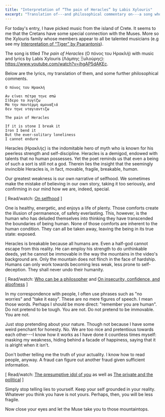 ```yaml
---
title: "Interpretation of “The pain of Heracles” by Labis Xylouris"
excerpt: "Translation of---and philosophical commentary on---a song whose translated title is 'The pain of Heracles'."
---
```


For today's entry, I have picked music from the island of Crete.  It
seems to me that the Cretans have some special connection with the
Muses.  More so the Xylouris family whose members appear to all be
talented musicians (e.g see my [Interpretation of “Tiger” by
Psarantonis](https://protesilaos.com/interpretations/2022-06-30-psarantonis-tigri/)).

The song is titled _The pain of Heracles_ (Ο πόνος του Ηρακλή) with
music and lyrics by Labis Xylouris (Λάμπης Ξυλούρης):
<https://www.youtube.com/watch?v=ihgAP5dAKEc>.

Below are the lyrics, my translation of them, and some further
philosophical comments.

```
Ο πόνος του Ηρακλή

Αν είναι πέτρα τηνε σπώ
Σίδερο το λυγίζω
Μα την παντέρμη αμοναξιά
δεν τηνε νταγιαντιζω
```

```
The pain of Heracles

If it is stone I break it
Iron I bend it
But the ever-solitary loneliness
I cannot endure
```

Heracles (Ηρακλής) is the indomitable hero of myth who is known for his
peerless strength and self-discipline.  Heracles is a demigod, endowed
with talents that no human possesses.  Yet the poet reminds us that even
a being of such a sort is still not a god.  Therein lies the insight
that the seemingly invincible Heracles is, in fact, movable, fragile,
breakable, _human_.

Our greatest weakness is our own narrative of selfhood.  We sometimes
make the mistake of believing in our own story, taking it too seriously,
and confirming in our mind how we are, indeed, special.

[ Read/watch: [On selfhood](https://protesilaos.com/books/2022-05-31-selfhood/) ]

One is healthy, energetic, and enjoys a life of plenty.  Those comforts
create the illusion of permanence, of safety everlasting.  This,
however, is the human who has deluded themselves into thinking they have
transcended the boundaries of being human.  None of those comforts are
inherent to the human condition.  They can all be taken away, leaving
the being in its true state: exposed.

Heracles is breakable because all humans are.  Even a half-god cannot
escape from this reality.  He can employ his strength to do unthinkable
deeds, yet he cannot be immovable in the way the mountains in the
video's background are.  Only the mountain does not flinch in the face
of hardship.  Humans can only work towards becoming less weak, less
prone to self-deception.  They shall never undo their humanity.

[ Read/watch: [Who can be a
philosopher](https://protesilaos.com/books/2022-08-07-who-can-be-philosopher/)
and [On insecurity, confidence, and
aloofness](https://protesilaos.com/books/2022-08-25-insecurity-confidence-aloofness/)
]

In my correspondence with people, I often use phrases such as "no
worries" and "take it easy".  These are no mere figures of speech.  I
mean those words.  Perhaps I should be more direct: "remember you are
human".  Do not pretend to be tough.  You are not.  Do not pretend to be
immovable.  You are not.

Just stop pretending about your nature.  Though not because I have some
weird penchant for honesty.  No.  We are too nice and pretentious
towards each other---I know how it works as I have done it countless
times myself: masking my weakness, hiding behind a facade of happiness,
saying that it is alright when it isn't.

Don't bother telling me the truth of your actuality.  I know how to read
people, anyway.  A fraud can figure out another fraud given sufficient
information.

[ Read/watch: [The presumptive idol of
you](https://protesilaos.com/books/2022-08-30-presumptive-idol/) as well
as [The private and the
political](https://protesilaos.com/books/2022-09-09-private-political/) ]

Simply stop telling lies to yourself.  Keep your self grounded in your
reality.  Whatever you think you have is not yours.  Perhaps, then, you
will be less fragile.

Now close your eyes and let the Muse take you to those mountaintops.
